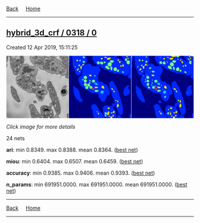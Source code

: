 
[Back](..)&nbsp;&nbsp;&nbsp;&nbsp;&nbsp;[Home](https://leapmanlab.github.io/snapshots)

---

<div class="summary"><a href="0"><h2>hybrid_3d_crf / 0318 / 0</h2></a><p>Created 12 Apr 2019, 15:11:25
</p><a href="0"><img src="0/19/media/summary.png" align="center"></a><p><i>Click image for more details</i>
</p></div>

24 nets

**ari**: min 0.8349. max 0.8388. mean 0.8364.  ([best net](0/17))

**miou**: min 0.6404. max 0.6507. mean 0.6459.  ([best net](0/19))

**accuracy**: min 0.9385. max 0.9406. mean 0.9393.  ([best net](0/17))

**n_params**: min 691951.0000. max 691951.0000. mean 691951.0000.  ([best net](0/14))

---

[Back](..)&nbsp;&nbsp;&nbsp;&nbsp;&nbsp;[Home](https://leapmanlab.github.io/snapshots)

---